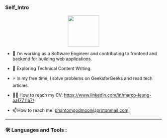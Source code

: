 ### Self_Intro

<div id="header" align="center">
  <img src="https://media.giphy.com/media/M9gbBd9nbDrOTu1Mqx/giphy.gif" width="100"/>
</div>

- :telescope: I’m working as a Software Engineer and contributing to frontend and backend for building web applications.

- :seedling: Exploring Technical Content Writing.

- :zap: In my free time, I solve problems on GeeksforGeeks and read tech articles.

- 👨‍💼 How to reach my CV: https://www.linkedin.com/in/marco-leung-aa17711a7/
- :mailbox:How to reach me: phantomgodmoon@protonmail.com

---

### :hammer_and_wrench: Languages and Tools :
